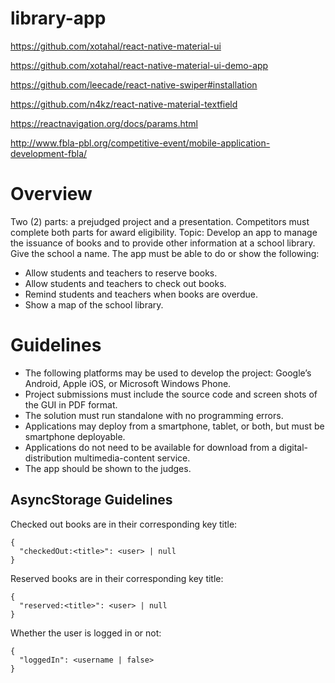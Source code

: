 # library-app

https://github.com/xotahal/react-native-material-ui

https://github.com/xotahal/react-native-material-ui-demo-app

https://github.com/leecade/react-native-swiper#installation

https://github.com/n4kz/react-native-material-textfield

https://reactnavigation.org/docs/params.html

http://www.fbla-pbl.org/competitive-event/mobile-application-development-fbla/

# Overview

Two (2) parts: a prejudged project and a presentation. Competitors must complete both parts for award eligibility.
Topic: Develop an app to manage the issuance of books and to provide other information at a school library. Give the school a name. The app must be able to do or show the following:

 - Allow students and teachers to reserve books.
 - Allow students and teachers to check out books.
 - Remind students and teachers when books are overdue.
 - Show a map of the school library.


# Guidelines
 - The following platforms may be used to develop the project: Google’s Android, Apple iOS, or Microsoft Windows Phone.
 - Project submissions must include the source code and screen shots of the GUI in PDF format.
 - The solution must run standalone with no programming errors.
 - Applications may deploy from a smartphone, tablet, or both, but must be smartphone deployable.
 - Applications do not need to be available for download from a digital-distribution multimedia-content service.
 - The app should be shown to the judges.

## AsyncStorage Guidelines

Checked out books are in their corresponding key title:
```
{
  "checkedOut:<title>": <user> | null
}
```
Reserved books are in their corresponding key title:
```
{
  "reserved:<title>": <user> | null
}
```
Whether the user is logged in or not:
```
{
  "loggedIn": <username | false>
}
```
